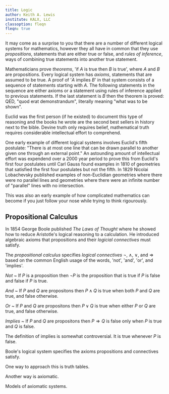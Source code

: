 ```yaml
---
title: Logic
author: Keith A. Lewis
institute: KALX, LLC
classoption: fleqn
fleqn: true
---
```


It may come as a surprise to you that there are a number of different
logical systems for mathematics, however they all have in common that
they use _propositions_, statements that are either true or false, and
_rules of inference_, ways of combining true statements into another
true statement.

Mathematicians prove _theorems_, 'if $A$ is true then $B$ is true',
where $A$ and $B$ are propositions.  Every logical system has _axioms_,
statements that are assumed to be true.  A proof of '$A$ implies $B$'
in that system consists of a sequence of statements starting with
$A$. The following statements in the sequence are either axioms or a
statement using rules of inference applied to previous statements. If
the last statement is $B$ then the theorem is proved: QED, "quod erat
demonstrandum", literally meaning "what was to be shown".

Euclid was the first person (if he existed) to document this type of
reasoning and the books he wrote are the second best sellers in history
next to the bible. Devine truth only requires belief, mathematical truth
requires considerable intellectual effort to comprehend.

One early example of different logical systems involves Euclid's fifth
postulate: "There is at most one line that can be drawn parallel to
another given one through an external point." An astounding amount of
intellectual effort was expendend over a 2000 year period to prove this
from Euclid's first four postulates until Carl Gauss found examples in
1810 of geometries that satisfied the first four postulates but not the
fifth.  In 1829 Nicolai Lobachevsky published examples of non-Euclidian
geometries where there were no parallel lines and geometries where there
were an infinite number of "parallel" lines with no intersection.

This was also an early example of how complicated mathematics can become
if you just follow your nose while trying to think rigourously.

<!--
Euclid postulate vs axiom
"If a line segment intersects two straight lines forming two interior
angles on the same side that sum to less than two right angles, then
the two lines, if extended indefinitely, meet on that side on which the
angles sum to less than two right angles."

Playfair. What a name!
-->

## Propositional Calculus

In 1854 George Boole published _The Laws of Thought_ where he showed how to
reduce Aristotle's logical reasoning to a calculation. He introduced
algebraic axioms that propositions and their _logicial connectives_ must satisfy.

The _propositional calculus_ specifies _logical connectives_
$\neg$, $\wedge$, $\vee$, and $\Rightarrow$ based on the
common English usage of the words, 'not', 'and', 'or', and 'implies'.

_Not_
  ~ If $P$ is a proposition then $\neg P$ is the proposition that is true
  	if $P$ is false and false if $P$ is true.

_And_
  ~ If $P$ and $Q$ are propositons then $P\wedge Q$ is true when both $P$ and
  $Q$ are true, and false otherwise.

_Or_
  ~ If $P$ and $Q$ are propositons then $P\vee Q$ is true when either $P$ or
  $Q$ are true, and false otherwise.

_Implies_
  ~ If $P$ and $Q$ are propositons then $P\Rightarrow Q$ is false only when
  $P$ is true and $Q$ is false.

The definition of implies is somewhat controversial. It is true whenever $P$ is false.

Boole's logical system specifies the axioms propositions and connectives satisfy.

One way to approach this is truth tables.

Another way is axiomatic.

Models of axiomatic systems.

